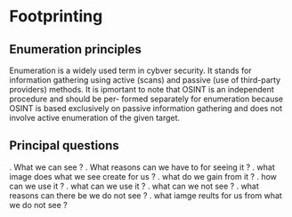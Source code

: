 # Footprinting



## Enumeration principles

Enumeration is a widely used term in cybver security. It stands for information
gathering using active (scans) and passive (use of third-party providers) methods.
It is ipmortant to note that OSINT is an independent procedure and should be per-
formed separately for enumeration because OSINT is based exclusively on passive
information gathering and does not involve active enumeration of the given target.




## Principal questions

  . What we can see ?
  . What reasons can we have to for seeing it ? 
  . what image does what we see create for us ?
  . what do we gain from it ?
  . how can we use it ?
  . what can we use it ?
  . what can we not see ?
  . what reasons can there be we do not see ?
  . what iamge reults for us from what we do not see ?
